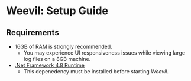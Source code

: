 ﻿# Weevil: Setup Guide

## Requirements

- 16GB of RAM is strongly recommended.
	- You may experience UI responsiveness issues while viewing large log files on a 8GB machine.
- [.Net Framework 4.8 Runtime](https://dotnet.microsoft.com/download/dotnet-framework)
	- This depenedency must be installed before starting *Weevil*.